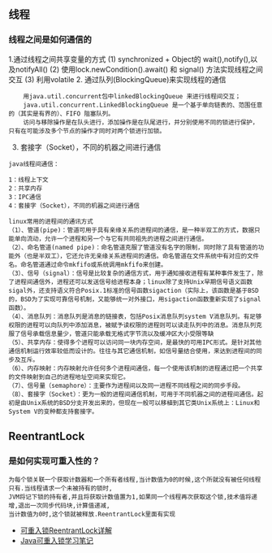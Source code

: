 ## 线程

### 线程之间是如何通信的

1.通过线程之间共享变量的方式
		(1) synchronized + Object的 wait(),notify(),以及notifyAll() 
		(2) 使用lock.newCondition().await() 和 signal() 方法实现线程之间交互 
		(3) 利用volatile
2. 通过队列(BlockingQueue)来实现线程的通信

		用java.util.concurrent包中linkedBlockingQueue 来进行线程间交互； 
		java.util.concurrent.LinkedBlockingQueue 是一个基于单向链表的、范围任意的（其实是有界的）、FIFO 阻塞队列。
		访问与移除操作是在队头进行，添加操作是在队尾进行，并分别使用不同的锁进行保护，只有在可能涉及多个节点的操作才同时对两个锁进行加锁。
3. 套接字（Socket），不同的机器之间进行通信

```
java线程间通信：

1：线程上下文
2：共享内存
3：IPC通信
4：套接字（Socket），不同的机器之间进行通信

linux常用的进程间的通讯方式
（1）、管道(pipe)：管道可用于具有亲缘关系的进程间的通信，是一种半双工的方式，数据只能单向流动，允许一个进程和另一个与它有共同祖先的进程之间进行通信。
（2）、命名管道(named pipe)：命名管道克服了管道没有名字的限制，同时除了具有管道的功能外（也是半双工），它还允许无亲缘关系进程间的通信。命名管道在文件系统中有对应的文件名。命名管道通过命令mkfifo或系统调用mkfifo来创建。
（3）、信号（signal）：信号是比较复杂的通信方式，用于通知接收进程有某种事件发生了，除了进程间通信外，进程还可以发送信号给进程本身；linux除了支持Unix早期信号语义函数sigal外，还支持语义符合Posix.1标准的信号函数sigaction（实际上，该函数是基于BSD的，BSD为了实现可靠信号机制，又能够统一对外接口，用sigaction函数重新实现了signal函数）。
（4）、消息队列：消息队列是消息的链接表，包括Posix消息队列system V消息队列。有足够权限的进程可以向队列中添加消息，被赋予读权限的进程则可以读走队列中的消息。消息队列克服了信号承载信息量少，管道只能承载无格式字节流以及缓冲区大小受限等缺
（5）、共享内存：使得多个进程可以访问同一块内存空间，是最快的可用IPC形式。是针对其他通信机制运行效率较低而设计的。往往与其它通信机制，如信号量结合使用，来达到进程间的同步及互斥。
（6）、内存映射：内存映射允许任何多个进程间通信，每一个使用该机制的进程通过把一个共享的文件映射到自己的进程地址空间来实现它。
（7）、信号量（semaphore）：主要作为进程间以及同一进程不同线程之间的同步手段。
（8）、套接字（Socket）：更为一般的进程间通信机制，可用于不同机器之间的进程间通信。起初是由Unix系统的BSD分支开发出来的，但现在一般可以移植到其它类Unix系统上：Linux和System V的变种都支持套接字。
```

## ReentrantLock

### 是如何实现可重入性的？

```
为每个锁关联一个获取计数器和一个所有者线程,当计数值为0的时候,这个所就没有被任何线程只有.当线程请求一个未被持有的锁时,
JVM将记下锁的持有者,并且将获取计数值置为1,如果同一个线程再次获取这个锁,技术值将递增,退出一次同步代码块,计算值递减,
当计数值为0时,这个锁就被释放.ReentrantLock里面有实现
```
- [可重入锁ReentrantLock详解](https://www.iteye.com/blog/donald-draper-2360411)
- [Java可重入锁学习笔记](https://www.shiyanlou.com/questions/2460/)
